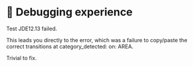 # 🚧 Debugging experience

Test JDE12.13 failed.

This leads you directly to the error, which was a failure to copy/paste the correct transitions at category\_detected: on: AREA.

Trivial to fix.

